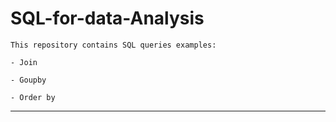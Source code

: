 # SQL-for-data-Analysis

    This repository contains SQL queries examples:

    - Join

    - Goupby

    - Order by

---
